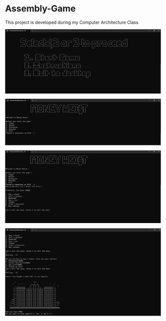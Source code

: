 # Assembly-Game
This project is developed during my Computer Architecture Class

![My Image](results/1.png)

![My Image](results/2.png)

![My Image](results/3.png)

![My Image](results/4.png)
